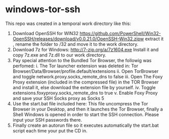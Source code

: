# windows-tor-ssh

This repo was created in a temporal work directory like this:

1. Download OpenSSH for WIN32 https://github.com/PowerShell/Win32-OpenSSH/releases/download/v0.0.21.0/OpenSSH-Win32.zipw extract it ,  rename the folder to /32 and move it to the work directory.
2.  Download 7z for Windows: http://7-zip.org/a/7z1604.exe
Install it and copy 7z.exe and 7z.dll to our work directory.
3. Pay special attention to the Bundled Tor Browser, the followig was perfomed:
        i. The Tor launcher extension was deleted in:  Tor Browser/Data/Browser/profile.default/extensions 
        ii. Open TorBrowser and toggle network.proxy.socks_remote_dns to false
        iii. Open The Foxy Proxy extension (included in the compressed file) in the TOR Browser and install it, else download the extension file by yourself.
        iv. Toggle extensions.foxyproxy.socks_remote_dns to true
        v. Enable Foxy Proxy and save your SSH Socks proxy as Socks 5
4. Use the start.bat file included here: This file uncompress the Tor Browser in your Desktop, and then it launches the Tor Browser, finally a Shell Windows is opened in order to start the SSH connection. Please input your SSH passwords there.
5. Finally create an autorun file so it executes automatically the  start.bat script each time your put the CD in.



